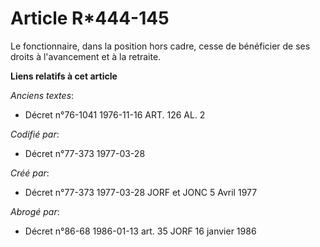 # Article R*444-145

Le fonctionnaire, dans la position hors cadre, cesse de bénéficier de ses droits à l'avancement et à la retraite.

**Liens relatifs à cet article**

_Anciens textes_:

  - Décret n°76-1041 1976-11-16 ART. 126 AL. 2

_Codifié par_:

  - Décret n°77-373 1977-03-28

_Créé par_:

  - Décret n°77-373 1977-03-28 JORF et JONC 5 Avril 1977

_Abrogé par_:

  - Décret n°86-68 1986-01-13 art. 35 JORF 16 janvier 1986
